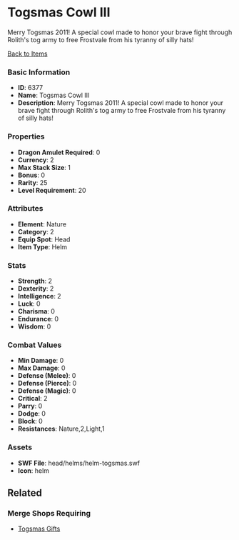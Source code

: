 # Togsmas Cowl III

Merry Togsmas 2011! A special cowl made to honor your brave fight through Rolith's tog army to free Frostvale from his tyranny of silly hats!

[Back to Items](../items.md)

### Basic Information

- **ID**: 6377
- **Name**: Togsmas Cowl III
- **Description**: Merry Togsmas 2011! A special cowl made to honor your brave fight through Rolith&#039;s tog army to free Frostvale from his tyranny of silly hats!

### Properties

- **Dragon Amulet Required**: 0
- **Currency**: 2
- **Max Stack Size**: 1
- **Bonus**: 0
- **Rarity**: 25
- **Level Requirement**: 20

### Attributes

- **Element**: Nature
- **Category**: 2
- **Equip Spot**: Head
- **Item Type**: Helm

### Stats

- **Strength**: 2
- **Dexterity**: 2
- **Intelligence**: 2
- **Luck**: 0
- **Charisma**: 0
- **Endurance**: 0
- **Wisdom**: 0

### Combat Values

- **Min Damage**: 0
- **Max Damage**: 0
- **Defense (Melee)**: 0
- **Defense (Pierce)**: 0
- **Defense (Magic)**: 0
- **Critical**: 2
- **Parry**: 0
- **Dodge**: 0
- **Block**: 0
- **Resistances**: Nature,2,Light,1

### Assets

- **SWF File**: head/helms/helm-togsmas.swf
- **Icon**: helm

## Related

### Merge Shops Requiring

- [Togsmas Gifts](../merge-shops/101-togsmas-gifts.md)

